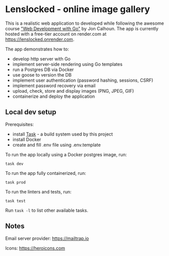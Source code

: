# Lenslocked - online image gallery

This is a realistic web application to developed while following the awesome course ["Web Development with Go"](https://courses.calhoun.io/courses/cor_wdv2) by Jon Calhoun. The app is currently hosted with a free-tier account on render.com at https://lenslocked.onrender.com.

The app demonstrates how to:

- develop http server with Go
- implement server-side rendering using Go templates
- run a Postgres DB via Docker
- use goose to version the DB
- implement user authentication (password hashing, sessions, CSRF)
- implement password recovery via email
- upload, check, store and display images (PNG, JPEG, GIF)
- containerize and deploy the application

## Local dev setup

Prerequisites:

- install [Task](https://taskfile.dev/installation/) - a build system used by this project
- install Docker
- create and fill .env file using .env.template

To run the app locally using a Docker postgres image, run:

```
task dev
```

To run the app fully containerized, run:

```
task prod
```

To run the linters and tests, run:

```
task test
```

Run `task -l` to list other available tasks.

## Notes

Email server provider: https://mailtrap.io

Icons: https://heroicons.com
